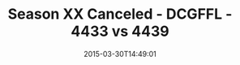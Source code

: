 ---
title: Season XX Canceled - DCGFFL - 4433 vs 4439
teams_score:
- team: 4433
  score: 38
- team: 4439
  score: 29
mvp: Tyler E. (Navy), Linda P. (Royal)
game-ball: N/A
sportsperson: ''
season: 10
week: 5
date: '2015-03-30T14:49:01'
pageid: season-10-week-5-4433-vs-4439
---